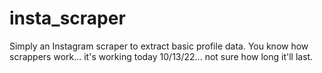 # insta_scraper
Simply an Instagram scraper to extract basic profile data. You know how scrappers work... it's working today 10/13/22... not sure how long it'll last.
